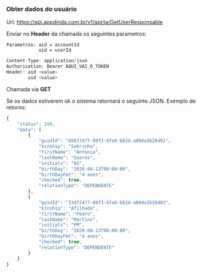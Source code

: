 
### Obter dados do usuário 
Url: https://api.appdinda.com.br/v1/api/ia/GetUserResponsable

Enviar no **Header** da chamada os seguintes parametros:

    Parametros: aid = accountId
                uid = userId
```javascript {.line-numbers}
Content-Type: application/json
Authorization: Bearer AQUI_VAI_O_TOKEN
Header: aid <value>
        uid <value>  
```
Chamada via **GET** 

Se os dados estiverem ok o sistema retornará o seguinte JSON.
Exemplo de retorno:
```javascript {.line-numbers}
{
    "status": 200,
    "data": [
        {
            "guidId": "656f2477-09f3-47a0-b82d-a89da3b26d01",
            "kinship": "Sobrinha",
            "firstName": "Antonia",
            "lastName": "Soares",
            "initials": "AS",
            "birthDay": "2020-04-13T00:00:00",
            "birthDayFmt": "4 anos",
            "checked": true,
            "relationType": "DEPENDENTE"
        },
        {
            "guidId": "234f2477-09f3-47a0-b82d-a89da3b26d03",
            "kinship": "Afilhado",
            "firstName": "Pedro",
            "lastName": "Martins",
            "initials": "PM",
            "birthDay": "2020-08-13T00:00:00",
            "birthDayFmt": "4 anos",
            "checked": true,
            "relationType": "DEPENDENTE"
        }
    ]
}
```
 
